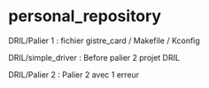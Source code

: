# personal_repository

DRIL/Palier 1 :  fichier gistre_card / Makefile / Kconfig

DRIL/simple_driver :  Before palier 2 projet DRIL

DRIL/Palier 2 :  Palier 2 avec 1 erreur 
